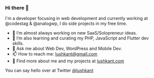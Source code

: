 ### Hi there 👋

I'm a developer focusing in web development and currently working at @codestag & @analogwp, I do side projects in my free time.

* 🔭 I’m almost always working on new SaaS/Solopreneur ideas.  
* 🌱 I’m also learning and curating my PHP, JavaScript and Flutter dev skills.  
* 💬 Ask me about Web Dev, WordPress and Mobile Dev.
* 📫 How to reach me: lushkant@gmail.com
* 📝 Find more about me and my projects at [lushkant.com](https://lushkant.com)

You can say hello over at Twitter [@lushkant](https://twitter.com/lushkant)

